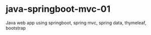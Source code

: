 # java-springboot-mvc-01
Java web app using springboot, spring mvc, spring data, thymeleaf, bootstrap
